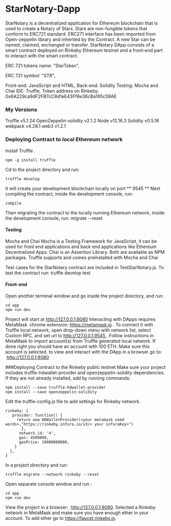 # StarNotary-Dapp

StarNotary is  a decentralized application for Ethereum blockchain that is used to create a Notary of Stars. Stars are non-fungible tokens that conform to ERC721 standard. ERC271 interface has been imported from Open-zeppelin library and inherited by the Contract. A new Star can be named, claimed, exchanged or transfer.
StarNotary DApp consists of  a smart contract deployed on Rinkeby Ethereum testnet  and a front-end  part to interact with the smart contract.

ERC 721 tokens name:  "StarToken",

ERC 721 symbol: "STR",

Front-end: JavaScript and HTML,
Back-end: Solidity
Testing: Mocha and Chai
IDE: Truffle,
Token address on Rinkeby: 0x6A229ca9dF2FB7cC8d1eE43Ff6e36cBa195c59AE

### My Versions
Truffle v5.1.24
OpenZeppelin-solidity  v2.1.2
Node v12.16.3
Solidity v0.5.16
webpack v4.28.1
web3 v1.2.1

### Deploying Contract to local Ethereum network
Install Truffle .
```
npm -g install truffle
```
Cd to the project directory and run:
```
truffle develop
```
It will create your development blockchain locally on port ** 9545 **
Next compiling the contract, inside the development console, run:
```
compile
```
Then migrating the contract to the locally running Ethereum network, inside the development console, run:
migrate --reset

#### Testing
Mocha and Chai
Mocha is a Testing Framework for JavaScript, it can be used for front end applications and back end applications like Ethereum Decentralized Apps. Chai is an Assertion Library. Both are available as NPM packages. Truffle supports and comes preinstalled with Mocha and Chai

Test cases for the StarNotary contract are included in TestStarNotary.js. To test the contract run:
truffle develop test

#### Front-end
Open another terminal window and go inside the project directory, and run:
```
cd app
npm run dev
```
Project will start at http://127.0.0.1:8080
Interacting with DApps requires MetaMask chrome extension: https://metamask.io .
To connect it with Truffle local network, open  drop-down menu with network list, select Custom RPC, and set url to http://127.0.0.1:9545 .
Follow instructions in MetaMask to import account(s) from Truffle generated local network. If done right you should have an account with 100 ETH. Make sure this account is selected.
to view and interact with the DApp in a browser go to:  http://127.0.0.1:8080

###Deploying Contract to the Rinkeby public testnet
Make sure your project includes truffle-hdwallet-provider and openzeppelin-solidity dependencies. If they are not already installed, add by running commands:
```
npm install --save truffle-hdwallet-provider
npm install --save openzeppelin-solidity
```

Edit the truffle-config.js file to add settings for Rinkeby network.
```
rinkeby: {
   provider: function() {
     return new HDWalletProvider(<your metamask seed words>,"https://rinkeby.infura.io/v3/< your infuraKey>")
       },
      network_id: '4',
      gas: 4500000,
      gasPrice: 10000000000,
    }
  },
}
```
In a project directory and run:
```
truffle migrate --network rinkeby --reset
```

Open separate console window and run :
```
cd app
npm run dev
```

View the project in a browser:  http://127.0.0.1:8080.
Selected a Rinkeby network in MetaMask and make sure you have enough ether in your account. To add ether go to https://faucet.rinkeby.io.
